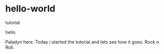 # hello-world
tutorial

hello

Paladyn here. Today i started the tutorial and lets see how it goes. Rock n Roll.

